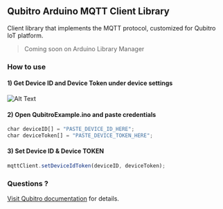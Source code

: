

## Qubitro Arduino MQTT Client Library

Client library that implements the MQTT protocol, customized for Qubitro IoT platform. 

> Coming soon on Arduino Library Manager



### How to use

#### 1) Get Device ID and Device Token under device settings


![Alt Text](https://raw.github.com/qubitro/mqtt-client-arduino/master/screenshot_qubitro_device_settings.png)

#### 2) Open QubitroExample.ino and paste credentials

```javascript
char deviceID[] = "PASTE_DEVICE_ID_HERE";
char deviceToken[] = "PASTE_DEVICE_TOKEN_HERE";
```

#### 3) Set Device ID & Device TOKEN

```javascript
mqttClient.setDeviceIdToken(deviceID, deviceToken);
```

### Questions ?

[Visit Qubitro documentation](https://docs.qubitro.com) for details. 
